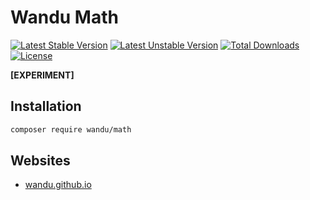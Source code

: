Wandu Math
===

[![Latest Stable Version](https://poser.pugx.org/wandu/math/v/stable.svg)](https://packagist.org/packages/wandu/math)
[![Latest Unstable Version](https://poser.pugx.org/wandu/math/v/unstable.svg)](https://packagist.org/packages/wandu/math)
[![Total Downloads](https://poser.pugx.org/wandu/math/downloads.svg)](https://packagist.org/packages/wandu/math)
[![License](https://poser.pugx.org/wandu/math/license.svg)](https://packagist.org/packages/wandu/math)

**[EXPERIMENT]**

## Installation

```bash
composer require wandu/math
```

## Websites

- [wandu.github.io](https://wandu.github.io)
